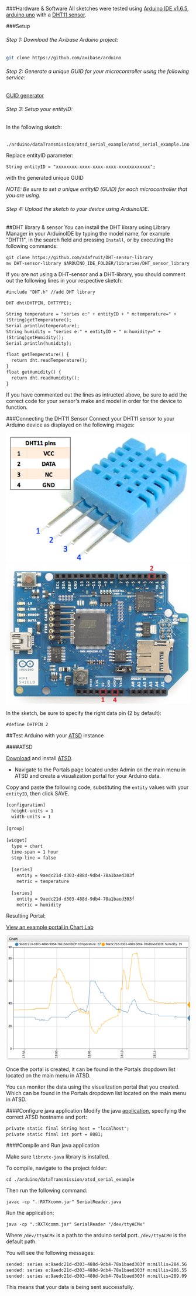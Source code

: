 ###Hardware & Software
All sketches were tested using [Arduino IDE v1.6.5](https://www.arduino.cc/en/Main/Software), [arduino uno](http://www.arduino.cc/en/Main/ArduinoBoardUno) with a [DHT11 sensor](http://www.micropik.com/PDF/dht11.pdf).

###Setup

###### Step 1: Download the Axibase Arduino project: 
```bash
git clone https://github.com/axibase/arduino
```


######  Step 2: Generate a unique GUID for your microcontroller using the following service:

[GUID generator](https://www.guidgenerator.com/online-guid-generator.aspx)


######  Step 3: Setup your entityID:

In the following sketch:
```
 ./arduino/dataTransmission/atsd_serial_example/atsd_serial_example.ino
```
Replace entityID parameter:
```
String entityID = "xxxxxxxx-xxxx-xxxx-xxxx-xxxxxxxxxxxx";
```
with the generated unique GUID 

*NOTE: Be sure to set a unique entityID (GUID) for each microcontroller that you are using.*

######  Step 4: Upload the sketch to your device using ArduinoIDE.

##DHT library & sensor
You can install the DHT library using Library Manager in your ArduinoIDE by typing the model name, for example "DHT11", in the search field and pressing `Install`, or by executing the following commands:
```
git clone https://github.com/adafruit/DHT-sensor-library
mv DHT-sensor-library $ARDUINO_IDE_FOLDER/libraries/DHT_sensor_library
```
If you are not using a DHT-sensor and a DHT-library, you should comment out the following lines in your respective sketch:
```
#include "DHT.h" //add DHT library
```
```
DHT dht(DHTPIN, DHTTYPE);
```
```
String temperature = "series e:" + entityID + " m:temperature=" + (String)getTemperature();  
Serial.println(temperature);
String humidity = "series e:" + entityID + " m:humidity=" + (String)getHumidity();  
Serial.println(humidity);
```
```
float getTemperature() {
  return dht.readTemperature();
}
float getHumidity() {
  return dht.readHumidity();
}
```
If you have commented out the lines as intructed above, be sure to add the correct code for your sensor's make and model in order for the device to function.

###Connecting the DHT11 Sensor
Connect your DHT11 sensor to your Arduino device as displayed on the following images:

![dht11](https://github.com/axibase/arduino/blob/master/dataTransmission/images/dht11.png)
![unoScheme](https://github.com/axibase/arduino/blob/master/dataTransmission/images/unoScheme.png)

In the sketch, be sure to specify the right data pin (2 by default):
```
#define DHTPIN 2
```

##Test Arduino with your [ATSD](http://axibase.com/products/axibase-time-series-database/) instance

####ATSD

[Download](http://axibase.com/products/axibase-time-series-database/download-atsd/) and install [ATSD](http://axibase.com/products/axibase-time-series-database/). 

* Navigate to the Portals page located under Admin on the main menu in ATSD and create a visualization portal for your Arduino data.

Copy and paste the following code, substituting the `entity` values with your `entityID`, then click SAVE.
```
[configuration]
  height-units = 1
  width-units = 1

[group]

[widget]
  type = chart
  time-span = 1 hour
  step-line = false

  [series]
    entity = 9aedc21d-d303-488d-9db4-78a1baed303f
    metric = temperature

  [series]
    entity = 9aedc21d-d303-488d-9db4-78a1baed303f
    metric = humidity
```
Resulting Portal:

[View an example portal in Chart Lab](http://axibase.com/chartlab/fe9ebce1)

![chartLab](https://github.com/axibase/arduino/blob/master/dataTransmission/images/chartLab.png)

Once the portal is created, it can be found in the Portals dropdown list located on the main menu in ATSD.

You can monitor the data using the visualization portal that you created. Which can be found in the Portals dropdown list located on the main menu in ATSD.

####Configure java application
Modify the java [application](https://github.com/axibase/arduino/blob/master/dataTransmission/atsd_serial_example/SerialReader.java), specifying the correct ATSD hostname and port:
```
private static final String host = "localhost";
private static final int port = 8081;
```

####Compile and Run java application

Make sure ```librxtx-java``` library is installed.


To compile, navigate to the project folder:
```
cd ./arduino/dataTransmission/atsd_serial_example
```
Then run the following command:
```
javac -cp ".:RXTXcomm.jar" SerialReader.java
```

Run the application:
```
java -cp ".:RXTXcomm.jar" SerialReader "/dev/ttyACMx"
```
Where ```/dev/ttyACMx``` is a path to the arduino serial port. ```/dev/ttyACM0``` is the default path.

You will see the following messages:
```
sended: series e:9aedc21d-d303-488d-9db4-78a1baed303f m:millis=284.56
sended: series e:9aedc21d-d303-488d-9db4-78a1baed303f m:millis=286.55
sended: series e:9aedc21d-d303-488d-9db4-78a1baed303f m:millis=289.09
```
This means that your data is being sent successfully.
